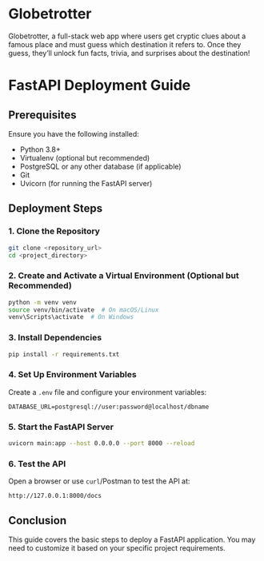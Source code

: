 # Globetrotter

Globetrotter, a full-stack web app where users get cryptic clues about a famous place and must guess which destination it refers to. Once they guess, they’ll unlock fun facts, trivia, and surprises about the destination!

# FastAPI Deployment Guide

## Prerequisites

Ensure you have the following installed:

- Python 3.8+
- Virtualenv (optional but recommended)
- PostgreSQL or any other database (if applicable)
- Git
- Uvicorn (for running the FastAPI server)

## Deployment Steps

### 1. Clone the Repository

```sh
git clone <repository_url>
cd <project_directory>
```

### 2. Create and Activate a Virtual Environment (Optional but Recommended)

```sh
python -m venv venv
source venv/bin/activate  # On macOS/Linux
venv\Scripts\activate  # On Windows
```

### 3. Install Dependencies

```sh
pip install -r requirements.txt
```

### 4. Set Up Environment Variables

Create a `.env` file and configure your environment variables:

```
DATABASE_URL=postgresql://user:password@localhost/dbname
```

### 5. Start the FastAPI Server

```sh
uvicorn main:app --host 0.0.0.0 --port 8000 --reload
```

### 6. Test the API

Open a browser or use `curl`/Postman to test the API at:

```
http://127.0.0.1:8000/docs
```

## Conclusion

This guide covers the basic steps to deploy a FastAPI application. You may need to customize it based on your specific project requirements.
